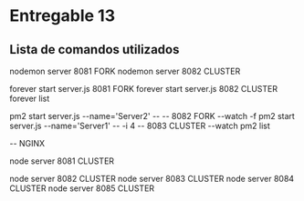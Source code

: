 # Entregable 13

## Lista de comandos utilizados

nodemon server 8081 FORK
nodemon server 8082 CLUSTER

forever start server.js 8081 FORK
forever start server.js 8082 CLUSTER
forever list

pm2 start server.js --name='Server2' --  -- 8082 FORK --watch -f
pm2 start server.js --name='Server1' -- -i 4 -- 8083 CLUSTER --watch 
pm2 list

-- NGINX

node server 8081 CLUSTER

node server 8082 CLUSTER
node server 8083 CLUSTER
node server 8084 CLUSTER
node server 8085 CLUSTER



